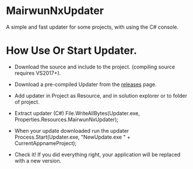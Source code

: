 # MairwunNxUpdater
A simple and fast updater for some projects, with using the C# console.

# How Use Or Start Updater.
 
 * Download the source and include to the project. (compiling source requires VS2017+).
 * Download a pre-compiled Updater from the [releases](https://github.com/MairwunNx/MairwunNxUpdater/releases) page.
 
 * Add updater in Project as Resource, and in solution explorer or to folder of project.
 * Extract updater (C#) File.WriteAllBytes(Updater.exe, Properties.Resources.MairwunNxUpdater);
 * When your update downloaded run the updater Process.Start(Updater.exe, "NewUpdate.exe " + CurrentAppnameProject);
 
 * Check it! If you did everything right, your application will be replaced with a new version.